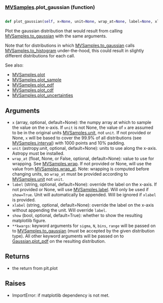 ### [MVSamples](MVSamples.md).plot_gaussian (function)


```py

def plot_gaussian(self, x=None, unit=None, wrap_at=None, label=None, xlabel=None, show=False, **kwargs)

```



Plot the gaussian distribution that would result from calling
[MVSamples.to_gaussian](MVSamples.to_gaussian.md) with the same arguments.

Note that for distributions in which [MVSamples.to_gaussian](MVSamples.to_gaussian.md) calls
[MVSamples.to_histogram](MVSamples.to_histogram.md) under-the-hood, this could result in slightly
different distributions for each call.

See also:

* [MVSamples.plot](MVSamples.plot.md)
* [MVSamples.plot_sample](MVSamples.plot_sample.md)
* [MVSamples.plot_pdf](MVSamples.plot_pdf.md)
* [MVSamples.plot_cdf](MVSamples.plot_cdf.md)
* [MVSamples.plot_uncertainties](MVSamples.plot_uncertainties.md)

Arguments
-----------
* `x` (array, optional, default=None): the numpy array at which to
    sample the value on the x-axis.  If `unit` is not None, the value
    of `x` are assumed to be in the original units [MVSamples.unit](MVSamples.unit.md),
    not `unit`.  If not provided or None, `x` will be based to cover
    the 99.9% of all distributions (see [MVSamples.interval](MVSamples.interval.md)) with 1000
    points and 10% padding.
* `unit` (astropy.unit, optional, default=None): units to use along
    the x-axis.  Astropy must be installed.
* `wrap_at` (float, None, or False, optional, default=None): value to
    use for wrapping.  See [MVSamples.wrap](MVSamples.wrap.md).  If not provided or None,
    will use the value from [MVSamples.wrap_at](MVSamples.wrap_at.md).  Note: wrapping is
    computed before changing units, so `wrap_at` must be provided
    according to [MVSamples.unit](MVSamples.unit.md) not `unit`.
* `label` (string, optional, default=None): override the label on the
    x-axis.  If not provided or None, will use [MVSamples.label](MVSamples.label.md).  Will
    only be used if `show=True`.  Unit will automatically be appended.
    Will be ignored if `xlabel` is provided.
* `xlabel` (string, optional, default=None): override the label on the
    x-axis without appending the unit.  Will override `label`.
* `show` (bool, optional, default=True): whether to show the resulting
    matplotlib figure.
* `**kwargs`: keyword arguments for `sigma`, `N`, `bins`, `range` will
    be passed on to [MVSamples.to_gaussian](MVSamples.to_gaussian.md) (must be accepted by the
    given distribution type).  All other keyword arguments will be passed
    on to [Gaussian.plot_pdf](Gaussian.plot_pdf.md) on the resulting distribution.

Returns
--------
* the return from plt.plot

Raises
--------
* ImportError: if matplotlib dependency is not met.

